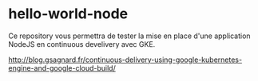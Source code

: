 # hello-world-node

Ce repository vous permettra de tester la mise en place d'une application NodeJS en continuous develivery avec GKE. 

http://blog.gsagnard.fr/continuous-delivery-using-google-kubernetes-engine-and-google-cloud-build/
